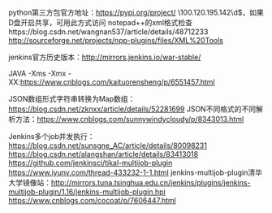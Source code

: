 # 

python第三方包官方地址：https://pypi.org/project/
\\100.120.195.142\d$，如果D盘开启共享，可用此方式访问
notepad++的xml格式检查https://blog.csdn.net/wangnan537/article/details/48712233
http://sourceforge.net/projects/npp-plugins/files/XML%20Tools

jenkins官方历史版本：http://mirrors.jenkins.io/war-stable/

JAVA -Xms -Xmx -XX:https://www.cnblogs.com/kaituorensheng/p/6551457.html

JSON数组形式字符串转换为Map数组：https://blog.csdn.net/zknxx/article/details/52281699
JSON不同格式的不同解析方法：https://www.cnblogs.com/sunnywindycloudy/p/8343013.html

Jenkins多个job并发执行：https://blog.csdn.net/sunsgne_AC/article/details/80098231
                      https://blog.csdn.net/alangshan/article/details/83413018
                      https://github.com/jenkinsci/tikal-multijob-plugin
                      https://www.iyunv.com/thread-433232-1-1.html
jenkins-multijob-plugin清华大学镜像站：http://mirrors.tuna.tsinghua.edu.cn/jenkins/plugins/jenkins-multijob-plugin/1.16/jenkins-multijob-plugin.hpi
                      https://www.cnblogs.com/cocoat/p/7606447.html
